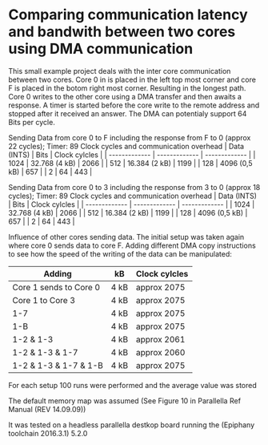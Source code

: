 # Comparing communication latency and bandwith  between two cores using DMA communication 

This small example project deals with the inter core communication between two cores. Core 0 in is placed in the left top most corner and core F is placed in the botom right most corner. Resulting in the longest path. Core 0 writes to the other core using a DMA transfer and then awaits a response. A timer is started before the core write to the remote address and stopped after it received an answer. The DMA can potentialy support 64 Bits per cycle. 

Sending Data from core 0 to F including the response from F to 0 (approx 22 cycles); Timer: 89 Clock cycles and communication overhead 
| Data (INTS)	| Bits			| Clock cylcles	| 
| ------------- | ------------- | ------------- | 
| 1024			| 32.768 (4 kB)	| 2066			| 
| 512			| 16.384 (2 kB)	| 1199			| 
| 128			| 4096 (0,5 kB)	| 657			| 
| 2				| 64			| 443			| 


Sending Data from core 0 to 3 including the response from 3 to 0 (approx 18 cycles); Timer: 89 Clock cycles and communication overhead 
| Data (INTS)	| Bits			| Clock cylcles	| 
| ------------- | ------------- | ------------- | 
| 1024			| 32.768 (4 kB)	| 2066			| 
| 512			| 16.384 (2 kB)	| 1199			| 
| 128			| 4096 (0,5 kB)	| 657			| 
| 2				| 64			| 443			|

Influence of other cores sending data. The initial setup was taken again where core 0 sends data to core F. Adding different DMA copy instructions to see how the speed of the writing of the data can be manipulated:

| Adding				| kB			| Clock cylcles	| 
| --------------------- | ------------- | ------------- | 
| Core 1 sends to Core 0| 4 kB			| approx 2075	| 
| Core 1 to Core 3		| 4 kB			| approx 2075	| 
| 1-7					| 4 kB			| approx 2075	| 
| 1-B					| 4 kB			| approx 2075	| 
| 1-2 & 1-3				| 4 kB			| approx 2061	| 
| 1-2 & 1-3 & 1-7		| 4 kB			| approx 2060	| 
| 1-2 & 1-3 & 1-7 & 1-B | 4 kB			| approx 2075	| 

For each setup 100 runs were performed and the average value was stored 

The default memory map was assumed (See Figure 10 in Parallella Ref Manual (REV 14.09.09))

It was tested on a headless parallella destkop board running the (Epiphany toolchain 2016.3.1) 5.2.0

